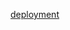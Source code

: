 [deployment]("https://www.theodinproject.com/lessons/node-path-javascript-restaurant-page#deployment")
